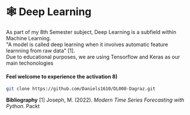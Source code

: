 # 🕸️ Deep Learning
As part of my 8th Semester subject, Deep Learning is a subfield within Machine Learning.  
"A model is called deep learning when it involves automatic feature learnning from raw data" [1].   
Due to educational purposes, we are using Tensorflow and Keras as our main techonologies

#### Feel welcome to experience the activation 8)
```bash
git clone https://github.com/Daniels1610/DL008-Dagraz.git
```

**Bibliography**
[1] Joseph, M. (2022). *Modern Time Series Forecasting with Python*. Packt
